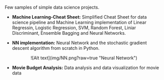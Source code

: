 Few samples of simple data science projects.

- **Machine Learning-Cheat Sheet:** Simplified Cheat Sheet for data science pipeline and Machine Learning implementation of Linear Regressin, Logistic Regression, SVM, Random Forest, Liniar Discriminant, Ensemble Bagging and Neural Networks.

- **NN implementation:** Neural Network and the stochastic gradient descent algorithm from scratch in Python.

<p align="center">
![Alt text](img/NN.png?raw=true "Neural Network")
</p>

- **Movie Budget Analysis:** Data analysis and data visualization for movie data
